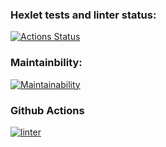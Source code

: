 ### Hexlet tests and linter status:
[![Actions Status](https://github.com/aleksey19988/php-project-lvl1/workflows/hexlet-check/badge.svg)](https://github.com/aleksey19988/php-project-lvl1/actions)
### Maintainbility:
[![Maintainability](https://api.codeclimate.com/v1/badges/a99a88d28ad37a79dbf6/maintainability)](https://codeclimate.com/github/codeclimate/codeclimate/maintainability)
### Github Actions
[![linter](https://github.com/aleksey19988/php-project-lvl1/workflows/linter/badge.svg)](https://github.com/aleksey19988/php-project-lvl1/actions)
